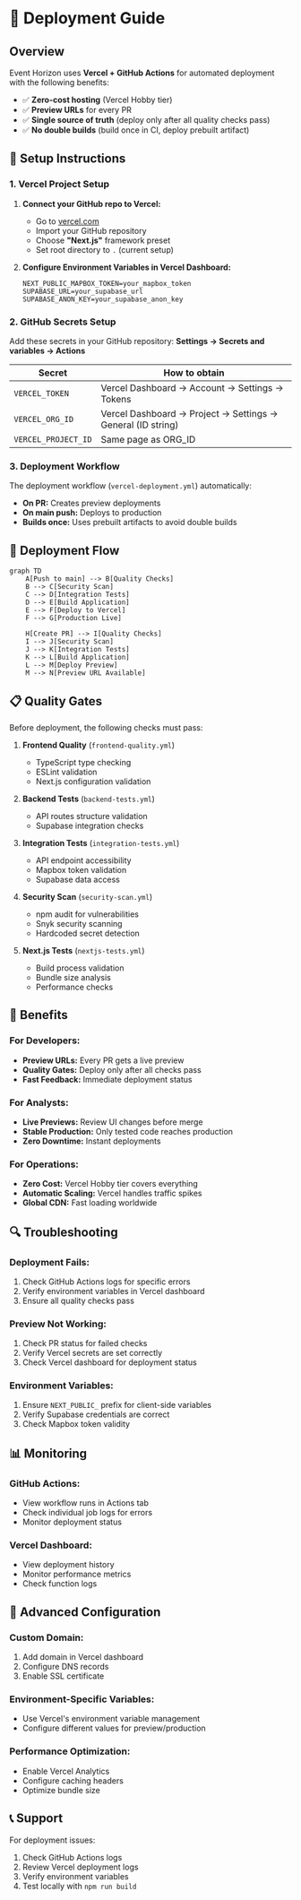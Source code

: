 # 🚀 Deployment Guide

## Overview

Event Horizon uses **Vercel + GitHub Actions** for automated deployment with the following benefits:

- ✅ **Zero-cost hosting** (Vercel Hobby tier)
- ✅ **Preview URLs** for every PR
- ✅ **Single source of truth** (deploy only after all quality checks pass)
- ✅ **No double builds** (build once in CI, deploy prebuilt artifact)

## 🔧 Setup Instructions

### 1. Vercel Project Setup

1. **Connect your GitHub repo to Vercel:**
   - Go to [vercel.com](https://vercel.com)
   - Import your GitHub repository
   - Choose **"Next.js"** framework preset
   - Set root directory to `.` (current setup)

2. **Configure Environment Variables in Vercel Dashboard:**
   ```
   NEXT_PUBLIC_MAPBOX_TOKEN=your_mapbox_token
   SUPABASE_URL=your_supabase_url
   SUPABASE_ANON_KEY=your_supabase_anon_key
   ```

### 2. GitHub Secrets Setup

Add these secrets in your GitHub repository:
**Settings → Secrets and variables → Actions**

| Secret | How to obtain |
|--------|---------------|
| `VERCEL_TOKEN` | Vercel Dashboard → Account → Settings → Tokens |
| `VERCEL_ORG_ID` | Vercel Dashboard → Project → Settings → General (ID string) |
| `VERCEL_PROJECT_ID` | Same page as ORG_ID |

### 3. Deployment Workflow

The deployment workflow (`vercel-deployment.yml`) automatically:

- **On PR:** Creates preview deployments
- **On main push:** Deploys to production
- **Builds once:** Uses prebuilt artifacts to avoid double builds

## 🔄 Deployment Flow

```mermaid
graph TD
    A[Push to main] --> B[Quality Checks]
    B --> C[Security Scan]
    C --> D[Integration Tests]
    D --> E[Build Application]
    E --> F[Deploy to Vercel]
    F --> G[Production Live]
    
    H[Create PR] --> I[Quality Checks]
    I --> J[Security Scan]
    J --> K[Integration Tests]
    K --> L[Build Application]
    L --> M[Deploy Preview]
    M --> N[Preview URL Available]
```

## 📋 Quality Gates

Before deployment, the following checks must pass:

1. **Frontend Quality** (`frontend-quality.yml`)
   - TypeScript type checking
   - ESLint validation
   - Next.js configuration validation

2. **Backend Tests** (`backend-tests.yml`)
   - API routes structure validation
   - Supabase integration checks

3. **Integration Tests** (`integration-tests.yml`)
   - API endpoint accessibility
   - Mapbox token validation
   - Supabase data access

4. **Security Scan** (`security-scan.yml`)
   - npm audit for vulnerabilities
   - Snyk security scanning
   - Hardcoded secret detection

5. **Next.js Tests** (`nextjs-tests.yml`)
   - Build process validation
   - Bundle size analysis
   - Performance checks

## 🎯 Benefits

### **For Developers:**
- **Preview URLs:** Every PR gets a live preview
- **Quality Gates:** Deploy only after all checks pass
- **Fast Feedback:** Immediate deployment status

### **For Analysts:**
- **Live Previews:** Review UI changes before merge
- **Stable Production:** Only tested code reaches production
- **Zero Downtime:** Instant deployments

### **For Operations:**
- **Zero Cost:** Vercel Hobby tier covers everything
- **Automatic Scaling:** Vercel handles traffic spikes
- **Global CDN:** Fast loading worldwide

## 🔍 Troubleshooting

### **Deployment Fails:**
1. Check GitHub Actions logs for specific errors
2. Verify environment variables in Vercel dashboard
3. Ensure all quality checks pass

### **Preview Not Working:**
1. Check PR status for failed checks
2. Verify Vercel secrets are set correctly
3. Check Vercel dashboard for deployment status

### **Environment Variables:**
1. Ensure `NEXT_PUBLIC_` prefix for client-side variables
2. Verify Supabase credentials are correct
3. Check Mapbox token validity

## 📊 Monitoring

### **GitHub Actions:**
- View workflow runs in Actions tab
- Check individual job logs for errors
- Monitor deployment status

### **Vercel Dashboard:**
- View deployment history
- Monitor performance metrics
- Check function logs

## 🚀 Advanced Configuration

### **Custom Domain:**
1. Add domain in Vercel dashboard
2. Configure DNS records
3. Enable SSL certificate

### **Environment-Specific Variables:**
- Use Vercel's environment variable management
- Configure different values for preview/production

### **Performance Optimization:**
- Enable Vercel Analytics
- Configure caching headers
- Optimize bundle size

## 📞 Support

For deployment issues:
1. Check GitHub Actions logs
2. Review Vercel deployment logs
3. Verify environment variables
4. Test locally with `npm run build` 